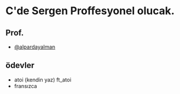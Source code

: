 # C'de Sergen Proffesyonel olucak.


## Prof.

- [@alpardayalman](https://www.github.com/alpardayalman)
## ödevler
- atoi (kendin yaz) ft_atoi
- fransızca


